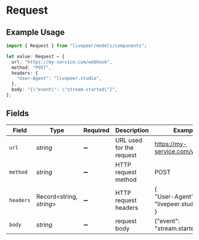 # Request

## Example Usage

```typescript
import { Request } from "livepeer/models/components";

let value: Request = {
  url: "https://my-service.com/webhook",
  method: "POST",
  headers: {
    "User-Agent": "livepeer.studio",
  },
  body: "{\"event\": \"stream.started\"}",
};
```

## Fields

| Field                               | Type                                | Required                            | Description                         | Example                             |
| ----------------------------------- | ----------------------------------- | ----------------------------------- | ----------------------------------- | ----------------------------------- |
| `url`                               | *string*                            | :heavy_minus_sign:                  | URL used for the request            | https://my-service.com/webhook      |
| `method`                            | *string*                            | :heavy_minus_sign:                  | HTTP request method                 | POST                                |
| `headers`                           | Record<string, *string*>            | :heavy_minus_sign:                  | HTTP request headers                | {<br/>"User-Agent": "livepeer.studio"<br/>} |
| `body`                              | *string*                            | :heavy_minus_sign:                  | request body                        | {"event": "stream.started"}         |